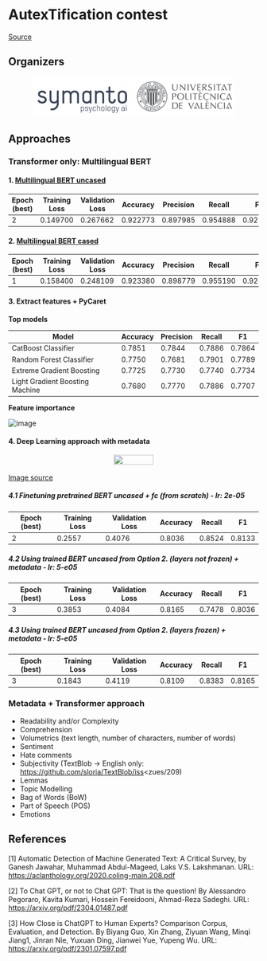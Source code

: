 # AutexTification contest 

[Source](https://sites.google.com/view/autextification/data?authuser=1)

## Organizers

<p align="center">
    <img src="/media/symanto.png"  width="40%" height="20%">
    <img src="/media/upv.jpg"  width="40%" height="20%">
</p>


## Approaches

### Transformer only: Multilingual BERT

#### 1. [Multilingual BERT uncased](https://huggingface.co/bert-base-multilingual-uncased)

|Epoch (best)|Training Loss|Validation Loss|Accuracy|Precision|Recall|F1|
|-----|-------------|---------------|--------|---------|------|--|
|2|0.149700|0.267662|0.922773|0.897985|0.954888|0.925563|

#### 2. [Multilingual BERT cased](https://huggingface.co/bert-base-multilingual-cased)

|Epoch (best)|Training Loss|Validation Loss|Accuracy|Precision|Recall|F1|
|-----|-------------|---------------|--------|---------|------|--|
|1|0.158400|0.248109|0.923380|0.898779|0.955190|0.926126|

#### 3. Extract features + PyCaret

__Top models__

|Model|Accuracy|Precision|Recall|F1|
|-----|--------|---------|------|--|
|CatBoost Classifier|0.7851|0.7844|0.7886|0.7864|
|Random Forest Classifier|0.7750|0.7681|0.7901|0.7789|
|Extreme Gradient Boosting|0.7725|0.7730|0.7740|0.7734|
|Light Gradient Boosting Machine|0.7680|0.7770|0.7886|0.7707|

__Feature importance__ 

![image](https://user-images.githubusercontent.com/45654081/235979169-fba6ec09-41e3-4793-ba98-a2fec26b6d3c.png)

#### 4. Deep Learning approach with metadata

<p align="center">
    <img src="https://user-images.githubusercontent.com/45654081/235984368-f970703a-fe55-4d90-8c60-768cc8624e30.png"  width="40%" height="20%">
</p>

[Image source](https://www.semanticscholar.org/paper/Enriching-BERT-with-Knowledge-Graph-Embeddings-for-Ostendorff-Bourgonje/2cab7f5d64a427cb59fb21112fe8dc28fb753b56)

##### 4.1 Finetuning pretrained BERT uncased + fc (from scratch) - lr: 2e-05

|Epoch (best)|Training Loss|Validation Loss|Accuracy|Recall|F1|
|-----|-------------|---------------|--------|------|--|
|2|0.2557|0.4076|0.8036|0.8524|0.8133|

##### 4.2 Using trained BERT uncased from Option 2. (layers not frozen) + metadata - lr: 5-e05

|Epoch (best)|Training Loss|Validation Loss|Accuracy|Recall|F1|
|-----|-------------|---------------|--------|------|--|
|3|0.3853|0.4084|0.8165|0.7478|0.8036|

##### 4.3 Using trained BERT uncased from Option 2. (layers frozen) + metadata - lr: 5-e05

|Epoch (best)|Training Loss|Validation Loss|Accuracy|Recall|F1|
|-----|-------------|---------------|--------|------|--|
|3|0.1843|0.4119|0.8109|0.8383|0.8165|

### Metadata + Transformer approach

* Readability and/or Complexity
* Comprehension
* Volumetrics (text length, number of characters, number of words)
* Sentiment
* Hate comments
* Subjectivity (TextBlob -> English only: https://github.com/sloria/TextBlob/iss<zues/209)
* Lemmas
* Topic Modelling
* Bag of Words (BoW)
* Part of Speech (POS)
* Emotions

## References

[1] Automatic Detection of Machine Generated Text: A Critical Survey, by Ganesh Jawahar, Muhammad Abdul-Mageed, Laks V.S. Lakshmanan. URL: https://aclanthology.org/2020.coling-main.208.pdf

[2] To Chat GPT, or not to Chat GPT: That is the question! By Alessandro Pegoraro, Kavita Kumari, Hossein Fereidooni, Ahmad-Reza Sadeghi. URL: https://arxiv.org/pdf/2304.01487.pdf

[3] How Close is ChatGPT to Human Experts? Comparison Corpus, Evaluation, and Detection. By Biyang Guo, Xin Zhang, Ziyuan Wang, Minqi Jiang1, Jinran Nie, Yuxuan Ding, Jianwei Yue, Yupeng Wu. URL: https://arxiv.org/pdf/2301.07597.pdf
